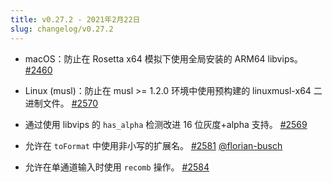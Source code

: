 ```yaml
---
title: v0.27.2 - 2021年2月22日
slug: changelog/v0.27.2
---
```


* macOS：防止在 Rosetta x64 模拟下使用全局安装的 ARM64 libvips。
  [#2460](https://github.com/lovell/sharp/issues/2460)

* Linux (musl)：防止在 musl >= 1.2.0 环境中使用预构建的 linuxmusl-x64 二进制文件。
  [#2570](https://github.com/lovell/sharp/issues/2570)

* 通过使用 libvips 的 `has_alpha` 检测改进 16 位灰度+alpha 支持。
  [#2569](https://github.com/lovell/sharp/issues/2569)

* 允许在 `toFormat` 中使用非小写的扩展名。
  [#2581](https://github.com/lovell/sharp/pull/2581)
  [@florian-busch](https://github.com/florian-busch)

* 允许在单通道输入时使用 `recomb` 操作。
  [#2584](https://github.com/lovell/sharp/issues/2584)